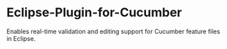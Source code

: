 Eclipse-Plugin-for-Cucumber
===========================

Enables real-time validation and editing support for Cucumber feature files in Eclipse.